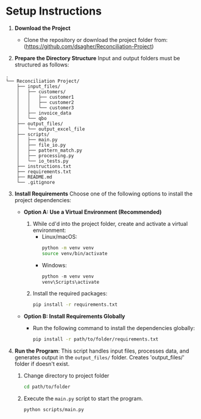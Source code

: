 # Setup Instructions

1. **Download the Project**
   - Clone the repository or download the project folder from:
     (https://github.com/dsagher/Reconciliation-Project)

2. **Prepare the Directory Structure**
Input and output folders must be structured as follows:
```
.
└── Reconciliation Project/
    ├── input_files/
    │   ├── customers/
    │   │   ├── customer1
    │   │   ├── customer2
    │   │   └── customer3
    │   ├── invoice_data
    │   └── qbo
    ├── output_files/
    │   └── output_excel_file
    ├── scripts/
    │   ├── main.py
    │   ├── file_io.py
    │   ├── pattern_match.py
    │   ├── processing.py
    │   └── io_tests.py
    ├── instructions.txt
    ├── requirements.txt
    ├── README.md
    └── .gitignore
```
3. **Install Requirements**
   Choose one of the following options to install the project dependencies:

   - **Option A: Use a Virtual Environment (Recommended)**
     1. While cd'd into the project folder, create and activate a virtual environment:
        - Linux/macOS:
          ```bash
          python -m venv venv
          source venv/bin/activate
          ```
        - Windows:
          ```Powershell
          python -m venv venv
          venv\Scripts\activate
          ```
     2. Install the required packages:
        ```bash
        pip install -r requirements.txt
        ```

   - **Option B: Install Requirements Globally**
     - Run the following command to install the dependencies globally:
       ```bash
       pip install -r path/to/folder/requirements.txt
       ```
4. **Run the Program**:
   This script handles input files, processes data, and generates output in the `output_files/` folder.
   Creates 'output_files/' folder if doesn't exist.

    1. Change directory to project folder
        ```bash
        cd path/to/folder
        ```
    2. Execute the `main.py` script to start the program.
        ```bash
        python scripts/main.py
        ```
